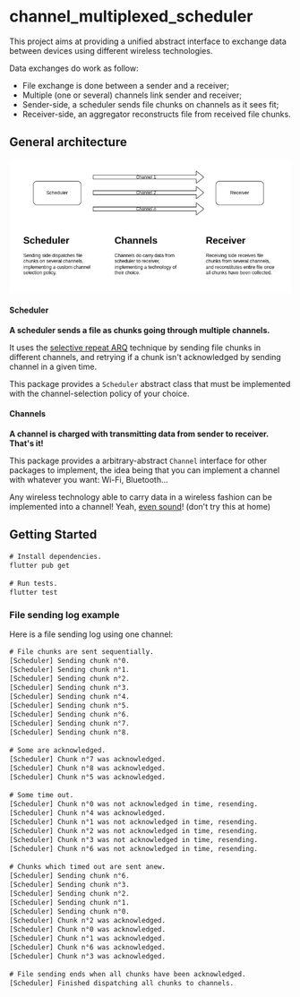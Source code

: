 # channel_multiplexed_scheduler

This project aims at providing a unified abstract interface to exchange data between devices using
different wireless technologies.

Data exchanges do work as follow:
* File exchange is done between a sender and a receiver;
* Multiple (one or several) channels link sender and receiver;
* Sender-side, a scheduler sends file chunks on channels as it sees fit;
* Receiver-side, an aggregator reconstructs file from received file chunks.

## General architecture

![Global data exchange architecture](assets/img/Theory.drawio.png)

#### Scheduler

**A scheduler sends a file as chunks going through multiple channels.**

It uses the [selective repeat ARQ](https://www.tutorialspoint.com/what-is-selective-repeat-arq-in-computer-networks)
technique by sending file chunks in different channels, and retrying if a chunk isn't acknowledged
by sending channel in a given time.

This package provides a `Scheduler` abstract class that must be implemented with the 
channel-selection policy of your choice.

#### Channels

**A channel is charged with transmitting data from sender to receiver. That's it!**

This package provides a arbitrary-abstract `Channel` interface for other packages to implement, the 
idea being that you can implement a channel with whatever you want: Wi-Fi, Bluetooth... 

Any wireless technology able to carry data in a wireless fashion can be implemented into a channel!
Yeah, [even sound](https://developers.google.com/android/reference/com/google/android/gms/nearby/messages/audio/AudioBytes)!
(don't try this at home)


## Getting Started

```shell
# Install dependencies.
flutter pub get

# Run tests.
flutter test
```

### File sending log example

Here is a file sending log using one channel:

```text
# File chunks are sent sequentially.
[Scheduler] Sending chunk n°0.
[Scheduler] Sending chunk n°1.
[Scheduler] Sending chunk n°2.
[Scheduler] Sending chunk n°3.
[Scheduler] Sending chunk n°4.
[Scheduler] Sending chunk n°5.
[Scheduler] Sending chunk n°6.
[Scheduler] Sending chunk n°7.
[Scheduler] Sending chunk n°8.

# Some are acknowledged.
[Scheduler] Chunk n°7 was acknowledged.
[Scheduler] Chunk n°8 was acknowledged.
[Scheduler] Chunk n°5 was acknowledged.

# Some time out.
[Scheduler] Chunk n°0 was not acknowledged in time, resending.
[Scheduler] Chunk n°4 was acknowledged.
[Scheduler] Chunk n°1 was not acknowledged in time, resending.
[Scheduler] Chunk n°2 was not acknowledged in time, resending.
[Scheduler] Chunk n°3 was not acknowledged in time, resending.
[Scheduler] Chunk n°6 was not acknowledged in time, resending.

# Chunks which timed out are sent anew.
[Scheduler] Sending chunk n°6.
[Scheduler] Sending chunk n°3.
[Scheduler] Sending chunk n°2.
[Scheduler] Sending chunk n°1.
[Scheduler] Sending chunk n°0.
[Scheduler] Chunk n°2 was acknowledged.
[Scheduler] Chunk n°0 was acknowledged.
[Scheduler] Chunk n°1 was acknowledged.
[Scheduler] Chunk n°6 was acknowledged.
[Scheduler] Chunk n°3 was acknowledged.

# File sending ends when all chunks have been acknowledged.
[Scheduler] Finished dispatching all chunks to channels.
```